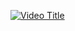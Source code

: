 [![Video Title](https://img.youtube.com/vi/Z9yw9bnAtxk/0.jpg)](https://www.youtube.com/watch?v=Z9yw9bnAtxk)
